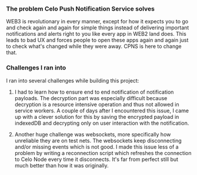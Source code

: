 ### The problem Celo Push Notification Service solves

 WEB3 is revolutionary in every manner, except for how it expects you to go and check again and again for simple things instead of delivering important notifications and alerts right to you like every app in WEB2 land does. This leads to bad UX and forces people to open these apps again and again just to check what's changed while they were away. CPNS is here to change that.

### Challenges I ran into
I ran into several challenges while building this project:

1. I had to learn how to ensure end to end notification of notification payloads. The decryption part was especially difficult because decryption is a resource intensive operation and thus not allowed in service workers. A couple of days after I encountered this issue, I came up with a clever solution for this by saving the encrypted payload in indexedDB and decrypting only on user interaction with the notification.

2. Another huge challenge was websockets, more specifically how unreliable they are on test nets. The websockets keep disconnecting and/or missing events which is not good. I made this issue less of a problem by writing a reconnection script which refreshes the connection to Celo Node every time it disconnects. It's far from perfect still but much better than how it was originally.
